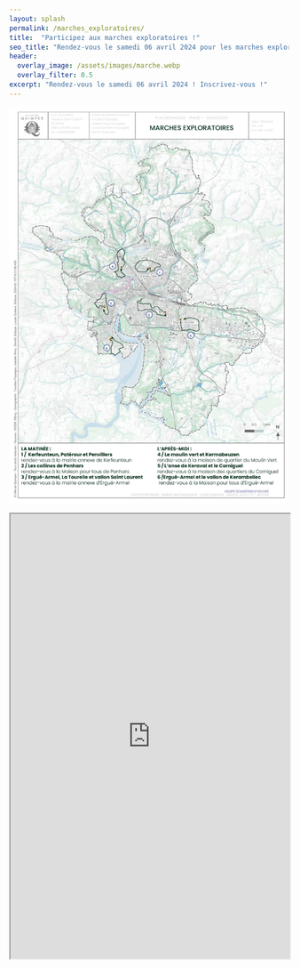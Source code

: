 ```yaml
---
layout: splash
permalink: /marches_exploratoires/
title:  "Participez aux marches exploratoires !"
seo_title: "Rendez-vous le samedi 06 avril 2024 pour les marches exploratoires !"
header:
  overlay_image: /assets/images/marche.webp
  overlay_filter: 0.5
excerpt: "Rendez-vous le samedi 06 avril 2024 ! Inscrivez-vous !"
---
```

![carte_marche_exploratoire.webp](/assets/images/carte_marche_exploratoire.webp)

<iframe src="https://framaforms.org/inscription-aux-marches-exploratoires-1709111925" width="100%" height="800" border="0"></iframe>
